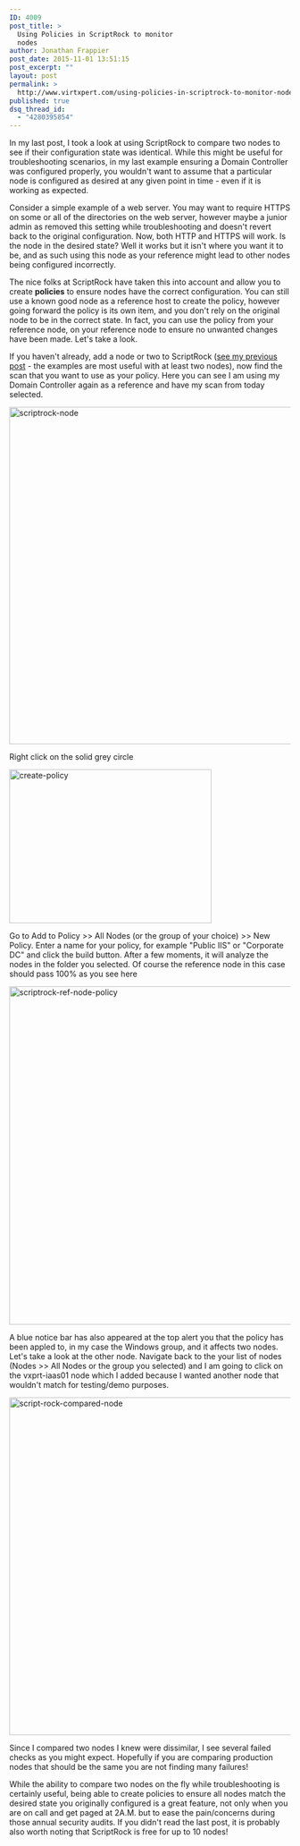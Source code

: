 ```yaml
---
ID: 4009
post_title: >
  Using Policies in ScriptRock to monitor
  nodes
author: Jonathan Frappier
post_date: 2015-11-01 13:51:15
post_excerpt: ""
layout: post
permalink: >
  http://www.virtxpert.com/using-policies-in-scriptrock-to-monitor-nodes/
published: true
dsq_thread_id:
  - "4280395854"
---
```

In my last post, I took a look at using ScriptRock to compare two nodes to see if their configuration state was identical. While this might be useful for troubleshooting scenarios, in my last example ensuring a Domain Controller was configured properly, you wouldn't want to assume that a particular node is configured as desired at any given point in time - even if it is working as expected.

Consider a simple example of a web server. You may want to require HTTPS on some or all of the directories on the web server, however maybe a junior admin as removed this setting while troubleshooting and doesn't revert back to the original configuration. Now, both HTTP and HTTPS will work. Is the node in the desired state? Well it works but it isn't where you want it to be, and as such using this node as your reference might lead to other nodes being configured incorrectly.

The nice folks at ScriptRock have taken this into account and allow you to create <strong>policies</strong> to ensure nodes have the correct configuration. You can still use a known good node as a reference host to create the policy, however going forward the policy is its own item, and you don't rely on the original node to be in the correct state. In fact, you can use the policy from your reference node, on your reference node to ensure no unwanted changes have been made. Let's take a look.

If you haven't already, add a node or two to ScriptRock (<a href="http://www.virtxpert.com/comparing-windows-nodes-with-scriptrock/">see my previous post</a> - the examples are most useful with at least two nodes), now find the scan that you want to use as your policy. Here you can see I am using my Domain Controller again as a reference and have my scan from today selected.

<a href="http://www.virtxpert.com/wp-content/uploads/2015/11/scriptrock-node.png"><img class="aligncenter size-full wp-image-4011" src="http://www.virtxpert.com/wp-content/uploads/2015/11/scriptrock-node.png" alt="scriptrock-node" width="1103" height="603" /></a>

Right click on the solid grey circle

<a href="http://www.virtxpert.com/wp-content/uploads/2015/11/create-policy.png"><img class="aligncenter size-full wp-image-4013" src="http://www.virtxpert.com/wp-content/uploads/2015/11/create-policy.png" alt="create-policy" width="362" height="275" /></a>

Go to Add to Policy &gt;&gt; All Nodes (or the group of your choice) &gt;&gt; New Policy. Enter a name for your policy, for example "Public IIS" or "Corporate DC" and click the build button. After a few moments, it will analyze the nodes in the folder you selected. Of course the reference node in this case should pass 100% as you see here

<a href="http://www.virtxpert.com/wp-content/uploads/2015/11/scriptrock-ref-node-policy.png"><img class="aligncenter size-full wp-image-4014" src="http://www.virtxpert.com/wp-content/uploads/2015/11/scriptrock-ref-node-policy.png" alt="scriptrock-ref-node-policy" width="1040" height="605" /></a>

A blue notice bar has also appeared at the top alert you that the policy has been appled to, in my case the Windows group, and it affects two nodes. Let's take a look at the other node. Navigate back to the your list of nodes (Nodes &gt;&gt; All Nodes or the group you selected) and I am going to click on the vxprt-iaas01 node which I added because I wanted another node that wouldn't match for testing/demo purposes.

<a href="http://www.virtxpert.com/wp-content/uploads/2015/11/script-rock-compared-node.png"><img class="aligncenter size-full wp-image-4016" src="http://www.virtxpert.com/wp-content/uploads/2015/11/script-rock-compared-node.png" alt="script-rock-compared-node" width="1054" height="604" /></a>

Since I compared two nodes I knew were dissimilar, I see several failed checks as you might expect. Hopefully if you are comparing production nodes that should be the same you are not finding many failures!

While the ability to compare two nodes on the fly while troubleshooting is certainly useful, being able to create policies to ensure all nodes match the desired state you originally configured is a great feature, not only when you are on call and get paged at 2A.M. but to ease the pain/concerns during those annual security audits. If you didn't read the last post, it is probably also worth noting that ScriptRock is free for up to 10 nodes!